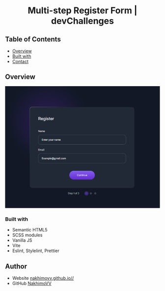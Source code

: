 <h1 align="center">Multi-step Register Form | devChallenges</h1>

## Table of Contents

- [Overview](#overview)
- [Built with](#built-with)
- [Contact](#contact)

## Overview

![screenshot](thumbnail.png)

### Built with

- Semantic HTML5
- SCSS modules
- Vanilla JS
- Vite
- Eslint, Stylelint, Prettier

## Author

- Website [nakhimovv.github.io//](https://nakhimovv.github.io//)
- GitHub [NakhimoVV](https://github.com/NakhimoVV)
